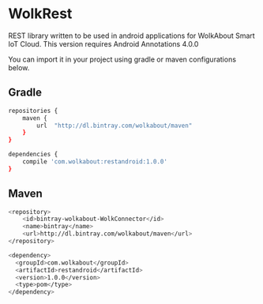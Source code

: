 # WolkRest

REST library written to be used in android applications for WolkAbout Smart IoT Cloud.
This version requires Android Annotations 4.0.0

You can import it in your project using gradle or maven configurations below.

Gradle
------

```sh
repositories {
    maven {
        url  "http://dl.bintray.com/wolkabout/maven"
    }
}

dependencies {
    compile 'com.wolkabout:restandroid:1.0.0'
}
```
Maven
-----
```sh
<repository>
    <id>bintray-wolkabout-WolkConnector</id>
    <name>bintray</name>
    <url>http://dl.bintray.com/wolkabout/maven</url>
</repository>

<dependency>
  <groupId>com.wolkabout</groupId>
  <artifactId>restandroid</artifactId>
  <version>1.0.0</version>
  <type>pom</type>
</dependency>
```